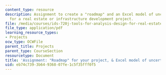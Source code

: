 ```yaml
---
content_type: resource
description: Assignment to create a "roadmap" and an Excel model of uncertainties
  for a real estate or infrastructure development project.
file: /media/courses/ids-720j-tools-for-analysis-design-for-real-estate-and-infrastructure-development-spring-2010/eb74c7393b64936807fe1c5f35fff0f5_MITESD_712S10_proj03.pdf
file_type: application/pdf
learning_resource_types:
- Projects
ocw_type: OCWFile
parent_title: Projects
parent_type: CourseSection
resourcetype: Document
title: 'Assignment: "Roadmap" for your project, & Excel model of uncertainties'
uid: eb74c739-3b64-9368-07fe-1c5f35fff0f5
---
```


